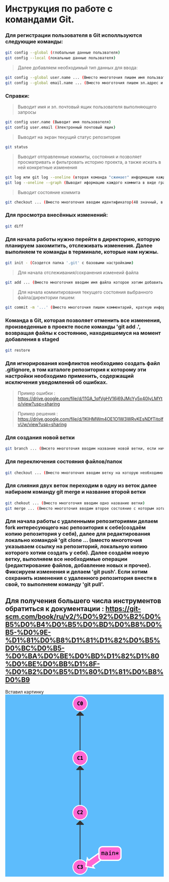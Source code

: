 # Инструкция по работе с командами Git.

### Для регистрации пользователя в Git исполльзуются следующие команды:

```sh
git config --global (глобальные данные пользвателя)
git config --local (локальные данные пользвателя)
```

>Далее добавляем необходимый тип данных для ввода:

```sh
git config --global user.name ... (Вместо многоточия пишем имя пользвателя и Git запишет в переменную user.name данные пользователя, введенные вместо многоточия
git config --global email.name ... (Вместо многоточия пишем эл.адрес и Git запишет в переменную email.name данные пользователя, введенные вместо многоточия)
```

### Справки:

>Выводит имя и эл. почтовый ящик  пользователя выполняющего запросы

```sh
git config user.name (Выводит имя пользователя)
git config user.email (Электронный почтовый ящик)
```

>Выводит на экран текущий статус репозитория

```sh
git status
```

>Выводит отправленные коммиты, состояния и позволяет просматривать и фильтровать историю проекта, а также искать в ней конкретные изменения

```sh
git log или git log --oneline (вторая команда "сжимает" информацию каждого состояния до одной строки и выводит на экран)
git log --oneline --graph (Выводит иформацию каждого коммита в виде графика)
```

>Выводит состояние коммита

```sh
git checkout ... (Вместо многоточия вводим идентификатор(48 значный, в 16-ричной системе счисления) коммита)
```

### Для просмотра внесённых изменений:

```sh
git diff
```

### Для начала работы нужно перейти в директорию, которую планируем закомитить, отслеживать изменения. Далее выполняем те команды в терминале, которые нам нужны.

```sh
git init - (Создется папка '.git' с базовыми настройками)
```

>Для начала отслеживания/сохранения изменеий файла

```sh
git add ... (Вместо многоточия вводим имя файла которое хотим добавить для отслеживания)
```

>Для начала коммитирования текущего состояния выбранного файла/директории пишем:

```sh
git commit -m '...' (Вместо многоточия пишем комментарий, краткую информацию о корректировках)
```

### Команда в Git, которая позволяет отменить все изменения, произведенные в проекте после команды 'git add .', возвращая файлы к состоянию, находившемуся на момент добавления в staged

```sh
git restore
```

### Для игнорирования конфликтов необходимо создать файл .gitignore, в том каталоге репозитория к которому эти настройки необходимо применить, содержащий исключения уведомлений об ошибках.

>Пример ошибки : https://drive.google.com/file/d/11GA_1qfVgHV16j69JMcYy5x40IyLMYto/view?usp=sharing

>Пример решения : https://drive.google.com/file/d/1KIHMWm4OE1O1W3WRvKEsNDfTitoIfvUw/view?usp=sharing

### Для создания новой ветки

```sh
git branch ... (Вмсето многоточия вводим название новой ветки, если ничего не ввводить вместо многоточия мы получим справочную информацию по наличию веток)
```

### Для переключения состояния файлов/папок

```sh
git checkout ... (Вместо многоточия вводим ветку на которую необходимо переключится)
```

### Для слияния двух веток переходим в одну из веток далее набираем команду git merge и название второй ветки

```sh
git chekout ... (Вместо многоточия вводим одно название ветки)
git merge ... (Вместо многоточия вводим второе состояние с которым хотим выполнить слияние ветки упомянутой выше)
```

### Для начала работы с удаленными репозиториями делаем fork интересующего нас репозитория к себе(создаём копию репозитория у себя), далее для редактирования локально командой 'git clone ... (вместо многоточия указываем ссылку на репозиторий, локальную копию которого хотим создать у себя). Далее создаём новую ветку, выполняем все необходимые операции (редактирование файлов, добавление новых и прочее). Фиксируем изменения и делаем 'git push'. Если хотим сохранить изменения с удаленного репозитория внести в свой, то выполняем команду 'git pull'.



## Для получения большего числа инструментов обратиться к документации : https://git-scm.com/book/ru/v2/%D0%92%D0%B2%D0%B5%D0%B4%D0%B5%D0%BD%D0%B8%D0%B5-%D0%9E-%D1%81%D0%B8%D1%81%D1%82%D0%B5%D0%BC%D0%B5-%D0%BA%D0%BE%D0%BD%D1%82%D1%80%D0%BE%D0%BB%D1%8F-%D0%B2%D0%B5%D1%80%D1%81%D0%B8%D0%B9

Вставил картинку 
![Не уверен что всё корректно описал](image.png)
